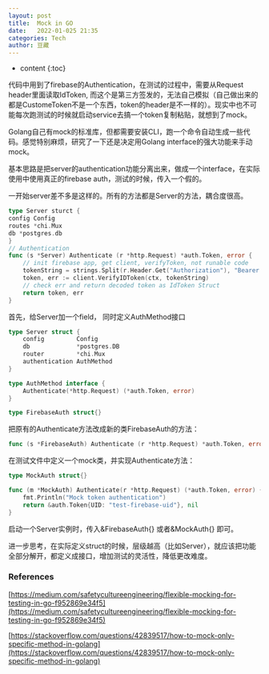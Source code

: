```yaml
---
layout: post
title:  Mock in GO
date:   2022-01-025 21:35
categories: Tech
author: 豆藏
---
```


* content
{:toc}

代码中用到了firebase的Authentication，在测试的过程中，需要从Request header里面读取IdToken, 而这个是第三方签发的，无法自己模拟（自己做出来的都是CustomeToken不是一个东西，token的header是不一样的）。现实中也不可能每次跑测试的时候就启动service去搞一个token复制粘贴，就想到了mock。

Golang自己有mock的标准库，但都需要安装CLI，跑一个命令自动生成一些代码。感觉特别麻烦，研究了一下还是决定用Golang interface的强大功能来手动mock。

基本思路是把server的authentication功能分离出来，做成一个interface，在实际使用中使用真正的firebase auth，测试的时候，传入一个假的。





一开始server差不多是这样的。所有的方法都是Server的方法，耦合度很高。

```go
type Server sturct {
config Config
routes *chi.Mux
db *postgres.db
}
// Authentication
func (s *Server) Authenticate (r *http.Request) *auth.Token, error {
	// init firebase app, get client, verifyToken, not runable code
	tokenString = strings.Split(r.Header.Get("Authorization"), "Bearer ")[1]
	token, err := client.VerifyIDToken(ctx, tokenString)
	// check err and return decoded token as IdToken Struct
	return token, err
}
```

首先，给Server加一个field， 同时定义AuthMethod接口

```go
type Server struct {
	config         Config
	db             *postgres.DB
	router         *chi.Mux
	authentication AuthMethod
}

type AuthMethod interface {
	Authenticate(*http.Request) (*auth.Token, error)
}

type FirebaseAuth struct{}
```

把原有的Authenticate方法改成新的类FirebaseAuth的方法：

```go
func (s *FirebaseAuth) Authenticate (r *http.Request) *auth.Token, error {...}
```

在测试文件中定义一个mock类，并实现Authenticate方法：

```go
type MockAuth struct{}

func (m *MockAuth) Authenticate(r *http.Request) (*auth.Token, error) {
	fmt.Println("Mock token authentication")
	return &auth.Token{UID: "test-firebase-uid"}, nil
}
```

启动一个Server实例时，传入&FirebaseAuth{} 或者&MockAuth{} 即可。

进一步思考，在实际定义struct的时候，层级越高（比如Server），就应该把功能全部分解开，都定义成接口，增加测试的灵活性，降低更改难度。

### References

[https://medium.com/safetycultureengineering/flexible-mocking-for-testing-in-go-f952869e34f5](https://medium.com/safetycultureengineering/flexible-mocking-for-testing-in-go-f952869e34f5)

[https://stackoverflow.com/questions/42839517/how-to-mock-only-specific-method-in-golang](https://stackoverflow.com/questions/42839517/how-to-mock-only-specific-method-in-golang)
